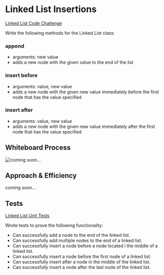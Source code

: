 # Linked List Insertions

[Linked List Code Challenge](https://github.com/deshondixon/data-structures-and-algorithms/blob/main/python/data_structures/linked_list.py)

<!-- Description of the challenge -->

Write the following methods for the Linked List class:

### append
- arguments: new value
- adds a new node with the given value to the end of the list

### insert before
- arguments: value, new value
- adds a new node with the given new value immediately before the first node that has the value specified

### insert after
- arguments: value, new value
- adds a new node with the given new value immediately after the first node that has the value specified

## Whiteboard Process
<!-- Embedded whiteboard image -->

![coming soon...](./array-binary-search.png)


## Approach & Efficiency
<!-- What approach did you take? Discuss Why. What is the Big O space/time for this approach? -->

coming soon...

## Tests

[Linked List Unit Tests](https://github.com/deshondixon/data-structures-and-algorithms/blob/main/python/tests/code_challenges/test_linked_list_insertions.py)

Wrote tests to prove the following functionality:

- Can successfully add a node to the end of the linked list.
- Can successfully add multiple nodes to the end of a linked list.
- Can successfully insert a node before a node located i the middle of a linked list.
- Can successfully insert a node before the first node of a linked list.
- Can successfully insert after a node in the middle of the linked list.
- Can successfully insert a node after the last node of the linked list.
